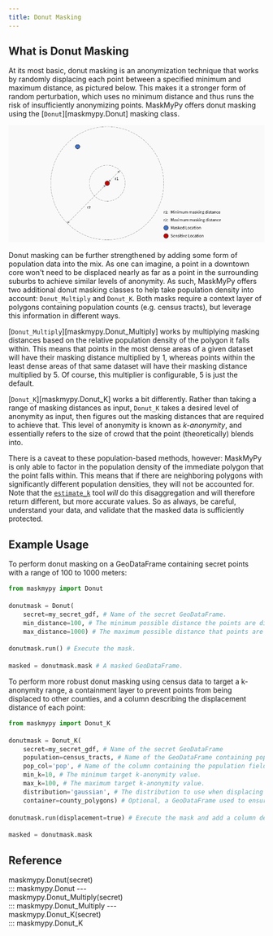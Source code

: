 ```yaml
---
title: Donut Masking
---
```


## What is Donut Masking
At its most basic, donut masking is an anonymization technique that works by randomly displacing each point between a specified minimum and maximum distance, as pictured below. This makes it a stronger form of random perturbation, which uses no minimum distance and thus runs the risk of insufficiently anonymizing points. MaskMyPy offers donut masking using the [`Donut`][maskmypy.Donut] masking class.

![Donut masking diagram](assets/donutmasking.png)

Donut masking can be further strengthened by adding some form of population data into the mix. As one can imagine, a point in a downtown core won't need to be displaced nearly as far as a point in the surrounding suburbs to achieve similar levels of anonymity. As such, MaskMyPy offers two additional donut masking classes to help take population density into account: `Donut_Multiply` and `Donut_K`. Both masks require a context layer of polygons containing population counts (e.g. census tracts), but leverage this information in different ways.

[`Donut_Multiply`][maskmypy.Donut_Multiply] works by multiplying masking distances based on the relative population density of the polygon it falls within. This means that points in the most dense areas of a given dataset will have their masking distance multiplied by 1, whereas points within the least dense areas of that same dataset will have their masking distance multiplied by 5. Of course, this multiplier is configurable, 5 is just the default.

[`Donut_K`][maskmypy.Donut_K] works a bit differently. Rather than taking a range of masking distances as input, `Donut_K` takes a desired level of anonymity as input, then figures out the masking distances that are required to achieve that. This level of anonymity is known as *k-anonymity*, and essentially refers to the size of crowd that the point (theoretically) blends into.

There is a caveat to these population-based methods, however: MaskMyPy is only able to factor in the population density of the immediate polygon that the point falls within. This means that if there are neighboring polygons with significantly different population densities, they will not be accounted for. Note that the [`estimate_k`](tools.md#maskmypy.tools.estimate_k) tool *will* do this disaggregation and will therefore return different, but more accurate values. So as always, be careful, understand your data, and validate that the masked data is sufficiently protected.


## Example Usage
To perform donut masking on a GeoDataFrame containing secret points with a range of 100 to 1000 meters:

```python
from maskmypy import Donut

donutmask = Donut(
    secret=my_secret_gdf, # Name of the secret GeoDataFrame.
    min_distance=100, # The minimum possible distance the points are displaced.
    max_distance=1000) # The maximum possible distance that points are displaced.

donutmask.run() # Execute the mask.

masked = donutmask.mask # A masked GeoDataFrame.
```

To perform more robust donut masking using census data to target a k-anonymity range, a containment layer to prevent points from being displaced to other counties, and a column describing the displacement distance of each point:

```python
from maskmypy import Donut_K

donutmask = Donut_K(
    secret=my_secret_gdf, # Name of the secret GeoDataFrame
    population=census_tracts, # Name of the GeoDataFrame containing population polygons.
    pop_col='pop', # Name of the column containing the population field.
    min_k=10, # The minimum target k-anonymity value.
    max_k=100, # The maximum target k-anonymity value.
    distribution='gaussian', # The distribution to use when displacing points.
    container=county_polygons) # Optional, a GeoDataFrame used to ensure that points do not leave a particular area.

donutmask.run(displacement=true) # Execute the mask and add a column describing displacement distance.

masked = donutmask.mask
```


## Reference

<div class="func-heading">maskmypy.Donut(secret)</div>
::: maskmypy.Donut
---

<div class="func-heading">maskmypy.Donut_Multiply(secret)</div>
::: maskmypy.Donut_Multiply
---

<div class="func-heading">maskmypy.Donut_K(secret)</div>
::: maskmypy.Donut_K
